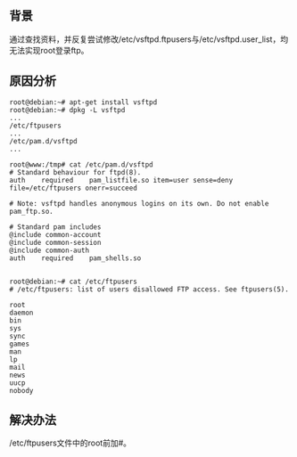 ## 背景

通过查找资料，并反复尝试修改/etc/vsftpd.ftpusers与/etc/vsftpd.user_list，均无法实现root登录ftp。

## 原因分析

```
root@debian:~# apt-get install vsftpd
root@debian:~# dpkg -L vsftpd
...
/etc/ftpusers
...
/etc/pam.d/vsftpd
...

root@www:/tmp# cat /etc/pam.d/vsftpd 
# Standard behaviour for ftpd(8).
auth	required	pam_listfile.so item=user sense=deny file=/etc/ftpusers onerr=succeed

# Note: vsftpd handles anonymous logins on its own. Do not enable pam_ftp.so.

# Standard pam includes
@include common-account
@include common-session
@include common-auth
auth	required	pam_shells.so


root@debian:~# cat /etc/ftpusers 
# /etc/ftpusers: list of users disallowed FTP access. See ftpusers(5).

root
daemon
bin
sys
sync
games
man
lp
mail
news
uucp
nobody
```

## 解决办法

/etc/ftpusers文件中的root前加#。